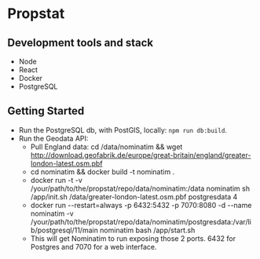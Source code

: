 # Propstat

## Development tools and stack

* Node
* React
* Docker
* PostgreSQL 

## Getting Started

* Run the PostgreSQL db, with PostGIS, locally: `npm run db:build`.
* Run the Geodata API:
  - Pull England data: cd /data/nominatim && wget http://download.geofabrik.de/europe/great-britain/england/greater-london-latest.osm.pbf
  - cd nominatim && docker build -t nominatim .
  - docker run -t -v /your/path/to/the/propstat/repo/data/nominatim:/data nominatim sh /app/init.sh /data/greater-london-latest.osm.pbf postgresdata 4
  - docker run --restart=always -p 6432:5432 -p 7070:8080 -d --name nominatim -v /your/path/to/the/propstat/repo/data/nominatim/postgresdata:/var/lib/postgresql/11/main nominatim bash /app/start.sh
  - This will get Nominatim to run exposing those 2 ports. 6432 for Postgres and 7070 for a web interface.